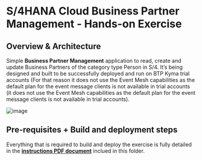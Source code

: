 # S/4HANA Cloud Business Partner Management - Hands-on Exercise

## Overview & Architecture 

Simple <b>Business Partner Management</b> application to read, create and update Business Partners of the category type Person in S/4. It’s being designed and built to be successfully deployed and run on BTP Kyma trial accounts (For that reason it does not use the Event Mesh capabilities as the default plan for the event message clients is not available in trial accounts (it does not use the Event Mesh capabilities as the default plan for the event message clients is not available in trial accounts).

![image](https://user-images.githubusercontent.com/22198951/140536171-da59b410-1ccd-4a8e-aa57-626c8a65c7e9.png)

## Pre-requisites + Build and deployment steps

Everything that is required to build and deploy the exercise is fully detailed in the [**instructions PDF document**](./Exercise_instructions.pdf) inclued in this folder.
